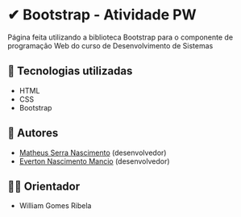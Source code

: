 # ✔ Bootstrap - Atividade PW
Página feita utilizando a biblioteca Bootstrap para o componente de programação Web do curso de Desenvolvimento de Sistemas
## 🔨 Tecnologias utilizadas
* HTML
* CSS
* Bootstrap
## 📝 Autores
* [Matheus Serra Nascimento](https://github.com/THEUZSN) (desenvolvedor)
* [Everton Nascimento Mancio](https://github.com/Evy8882) (desenvolvedor)
## 👨‍🏫 Orientador
* William Gomes Ribela
